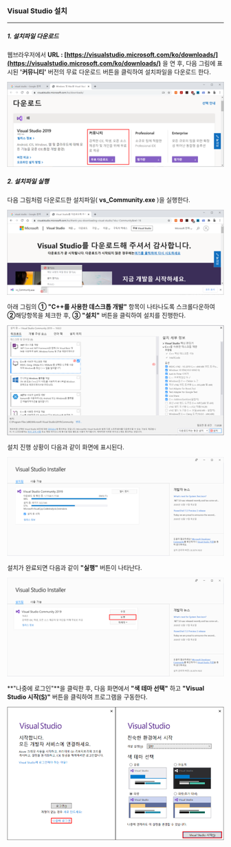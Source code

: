 ### Visual Studio 설치

------

##### 1. 설치파일 다운로드

웹브라우저에서 **URL : [https://visualstudio.microsoft.com/ko/downloads/](https://visualstudio.microsoft.com/ko/downloads/)** 을 연 후, 다음 그림에 표시된 **'커뮤니티'** 버전의 무료 다운로드 버튼을 클릭하여 설치파일을 다운로드 한다.

<img src="./img/image-20201229094659830.png" />



##### 2. 설치파일 실행

다음 그림처럼 다운로드한 설치파일( **vs_Community.exe** )을 실행한다.

<img src="./img/image-20201229100459764.png" />



아래 그림의 **① "C++를 사용한 데스크톱 개발"** 항목이 나타나도록 스크롤다운하여 **②**해당항목을 체크한 후, **③ "설치"** 버튼을 클릭하여 설치를 진행한다. 

<img src="./img/image-20201229155707134.png" />



설치 진행 상황이 다음과 같이 화면에 표시된다.

<img src="./img/image-20201229161349769.png" />



설치가 완료되면 다음과 같이 **"실행"** 버튼이 나타난다. 

<img src="./img/image-20201229161912507.png" />



**"나중에 로그인"**을 클릭한 후, 다음 화면에서 **"색 테마 선택"** 하고 **"Visual Studio 시작(<u>S</u>)"** 버튼을 클릭하여 프로그램을 구동한다. 

<img src="./img/image-20201229162316669.png" width="50%" /><img src="./img/image-20201229162515308.png"  width="50%" />

